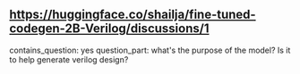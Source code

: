 ## https://huggingface.co/shailja/fine-tuned-codegen-2B-Verilog/discussions/1

contains_question: yes
question_part: what's the purpose of the model? Is it to help generate verilog design?